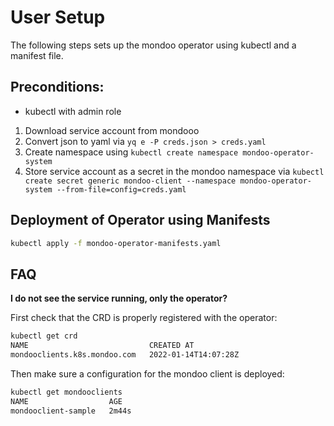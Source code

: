 
# User Setup

The following steps sets up the mondoo operator using kubectl and a manifest file.

## Preconditions:

- kubectl with admin role

1. Download service account from mondooo
2. Convert json to yaml via `yq e -P creds.json > creds.yaml`
3. Create namespace using `kubectl create namespace mondoo-operator-system`
4. Store service account as a secret in the mondoo namespace via `kubectl create secret generic mondoo-client --namespace mondoo-operator-system --from-file=config=creds.yaml`

## Deployment of Operator using Manifests

```bash
kubectl apply -f mondoo-operator-manifests.yaml 
```

## FAQ

**I do not see the service running, only the operator?**

First check that the CRD is properly registered with the operator:

```bash
kubectl get crd
NAME                           CREATED AT
mondooclients.k8s.mondoo.com   2022-01-14T14:07:28Z
```

Then make sure a configuration for the mondoo client is deployed:

```bash
kubectl get mondooclients
NAME                  AGE
mondooclient-sample   2m44s
```